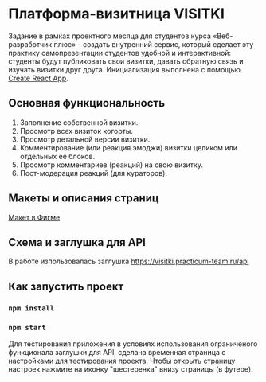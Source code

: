# Платформа-визитница VISITKI
Задание в рамках проектного месяца для студентов курса «Веб-разработчик плюс» - создать внутренний сервис, который сделает эту практику самопрезентации студентов удобной и интерактивной: студенты будут публиковать свои визитки, давать обратную связь и изучать визитки друг друга.
Инициализация выполнена с помощью [Create React App](https://github.com/facebook/create-react-app).

## Основная функциональность
1. Заполнение собственной визитки.
2. Просмотр всех визиток когорты.
3. Просмотр детальной версии визитки.
4. Комментирование (или реакция эмоджи) визитки целиком или отдельных её блоков.
5. Просмотр комментариев (реакций) на свою визитку.
6. Пост-модерация реакций (для кураторов).


## Макеты и описания страниц
[Макет в Фигме](https://www.figma.com/file/nKBudPP12bvNm15W486Y9R/WEB_RUS_STUD_soft_skills?node-id=36%3A4&t=uygCRuNlobmHjz43-0)

## Схема и заглушка для API
В работе изпользовалась заглушка https://visitki.practicum-team.ru/api



## Как запустить проект
### `npm install`
### `npm start`

Для тестирования приложения в условиях использования ограниченого функционала заглушки для API, сделана временная страница с настройками для тестирования проекта. Чтобы открыть страницу настроек нажмите на иконку "шестеренка" внизу страницы (в футере).

